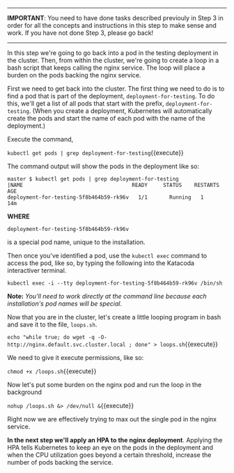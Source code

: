 ------

**IMPORTANT**: You need to have done tasks described previouly in Step 3 in order for all the concepts and instructions
in this step to make sense and work. If you have not done Step 3, please go back!

------

In this step we're going to go back into a pod in the testing deployment in the cluster. Then, from within the
cluster, we're going to create a loop in a bash script that keeps calling the nginx service. The loop will place a burden on the
pods backing the nginx service.

First we need to get back into the cluster. The first thing we need to do is to find a pod that is part of
the deployment, `deployment-for-testing`. To do this, we'll get a list of all pods that start with the prefix,
`deployment-for-testing`. (When you create a deployment, Kubernetes will automatically create the pods and start the
name of each pod with the name of the deployment.)

Execute the command, 

`kubectl get pods | grep deployment-for-testing`{{execute}}

The command output will show the pods in the deployment like so:

```
master $ kubectl get pods | grep deployment-for-testing
|NAME                                   READY     STATUS    RESTARTS   AGE
deployment-for-testing-5f8b464b59-rk96v   1/1       Running   1          14m
```
**WHERE**

`deployment-for-testing-5f8b464b59-rk96v`

is a special pod name, unique to the installation.

Then once you've identified a pod, use the `kubectl exec` command to access the pod, like so, by typing the following
into the Katacoda interactiver terminal.

`kubectl exec -i --tty deployment-for-testing-5f8b464b59-rk96v /bin/sh`

**Note:** *You'll need to work directly at the command line because each installation's pod names will be special.*

Now that you are in the cluster, let's create a little looping program in bash and save it to the file, `loops.sh`.

`echo "while true; do wget -q -O- http://nginx.default.svc.cluster.local ; done" > loops.sh`{{execute}}

We need to give it execute permissions, like so:

`chmod +x /loops.sh`{{execute}}

Now let's put some burden on the nginx pod and run the loop in the background 

`nohup /loops.sh &> /dev/null &`{{execute}}

Right now we are effectively trying to max out the single pod in the nginx service.

**In the next step we'll apply an HPA to the nginx deployment**. Applying the HPA tells Kubernetes to keep an eye
on the pods in the deployment and when the CPU utilization goes beyond a certain threshold, increase the number
of pods backing the service.






